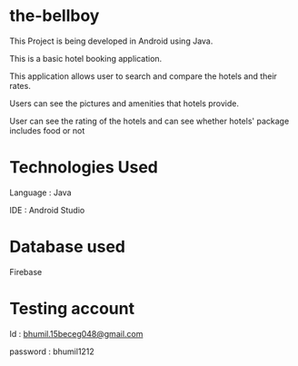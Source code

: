 # the-bellboy
This Project is being developed in Android using Java.

This is a basic hotel booking application.

This application allows user to search and compare the hotels and their rates.

Users can see the pictures and amenities that hotels provide.

User can see the rating of the hotels and can see whether hotels' package includes food or not

# Technologies Used

Language : Java

IDE : Android Studio

# Database used
Firebase

# Testing account

Id : bhumil.15beceg048@gmail.com

password : bhumil1212

